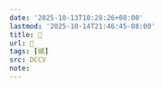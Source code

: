 ```yaml
---
date: '2025-10-13T10:28:26+08:00'
lastmod: '2025-10-14T21:46:45-08:00'
title: 􃔥
url: 􃔥
tags: [蠙]
src: DCCV
note:
---
```

